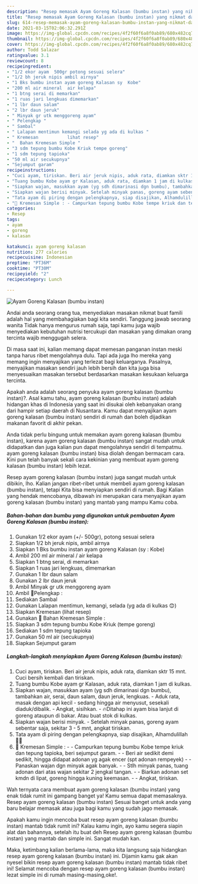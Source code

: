 ```yaml
---
description: "Resep memasak Ayam Goreng Kalasan (bumbu instan) yang nikmat dan Mudah Dibuat"
title: "Resep memasak Ayam Goreng Kalasan (bumbu instan) yang nikmat dan Mudah Dibuat"
slug: 614-resep-memasak-ayam-goreng-kalasan-bumbu-instan-yang-nikmat-dan-mudah-dibuat
date: 2021-03-15T02:06:32.291Z
image: https://img-global.cpcdn.com/recipes/4f2f60f6a8f0ab89/680x482cq70/ayam-goreng-kalasan-bumbu-instan-foto-resep-utama.jpg
thumbnail: https://img-global.cpcdn.com/recipes/4f2f60f6a8f0ab89/680x482cq70/ayam-goreng-kalasan-bumbu-instan-foto-resep-utama.jpg
cover: https://img-global.cpcdn.com/recipes/4f2f60f6a8f0ab89/680x482cq70/ayam-goreng-kalasan-bumbu-instan-foto-resep-utama.jpg
author: Todd Salazar
ratingvalue: 3.1
reviewcount: 8
recipeingredient:
- "1/2 ekor ayam  500gr potong sesuai selera"
- "1/2 bh jeruk nipis ambil airnya"
- "1 Bks bumbu instan ayam goreng Kalasan sy  Kobe"
- "200 ml air mineral  air kelapa"
- "1 btng serai di memarkan"
- "1 ruas jari lengkuas dimemarkan"
- "1 lbr daun salam"
- "2 lbr daun jeruk"
- " Minyak gr utk menggoreng ayam"
- " Pelengkap "
- " Sambal"
- " Lalapan mentimun kemangi selada yg ada di kulkas "
- " Kremesan           lihat resep"
- "  Bahan Kremesan Simple "
- "3 sdm tepung bumbu Kobe Kriuk tempe goreng"
- "1 sdm tepung tapioka"
- "50 ml air secukupnya"
- "Sejumput garam"
recipeinstructions:
- "Cuci ayam, tiriskan. Beri air jeruk nipis, aduk rata, diamkan sktr 15 mnt. Cuci bersih kembali dan tiriskan."
- "Tuang bumbu Kobe ayam gr Kalasan, aduk rata, diamkan 1 jam di kulkas."
- "Siapkan wajan, masukkan ayam (yg sdh dimarinasi dgn bumbu), tambahkan air, serai, daun salam, daun jeruk, lengkuas.  Aduk rata, masak dengan api kecil - sedang hingga air menyusut, sesekali diaduk/dibalik. Angkat, sisihkan. 🔥Ditahap ini ayam bisa lanjut di goreng ataupun di bakar. Atau buat stok di kulkas."
- "Siapkan wajan berisi minyak. Setelah minyak panas, goreng ayam sebentar saja, sekitar 3 - 5 mnt, angkat tiriskan."
- "Tata ayam di piring dengan pelengkapnya, siap disajikan, Alhamdulillah 🙏😋"
- "🔼 Kremesan Simple : - Campurkan tepung bumbu Kobe tempe kriuk dan tepung tapioka, beri sejumput garam. - Beri air sedikit demi sedikit, hingga didapat adonan yg agak encer (spt adonan rempeyek) - Panaskan wajan dgn minyak agak banyak.  - Stlh minyak panas, tuang adonan dari atas wajan sekitar 2 jengkal tangan.  - Biarkan adonan set kmdn di lipat, goreng hingga kuning keemasan. - Angkat, tiriskan."
categories:
- Resep
tags:
- ayam
- goreng
- kalasan

katakunci: ayam goreng kalasan 
nutrition: 277 calories
recipecuisine: Indonesian
preptime: "PT36M"
cooktime: "PT30M"
recipeyield: "2"
recipecategory: Lunch

---
```



![Ayam Goreng Kalasan (bumbu instan)](https://img-global.cpcdn.com/recipes/4f2f60f6a8f0ab89/680x482cq70/ayam-goreng-kalasan-bumbu-instan-foto-resep-utama.jpg)

Andai anda seorang orang tua, menyediakan masakan nikmat buat famili adalah hal yang membahagiakan bagi kita sendiri. Tanggung jawab seorang  wanita Tidak hanya mengurus rumah saja, tapi kamu juga wajib menyediakan kebutuhan nutrisi tercukupi dan masakan yang dimakan orang tercinta wajib menggugah selera.

Di masa  saat ini, kalian memang dapat memesan panganan instan meski tanpa harus ribet mengolahnya dulu. Tapi ada juga lho mereka yang memang ingin menyajikan yang terlezat bagi keluarganya. Pasalnya, menyajikan masakan sendiri jauh lebih bersih dan kita juga bisa menyesuaikan masakan tersebut berdasarkan masakan kesukaan keluarga tercinta. 



Apakah anda adalah seorang penyuka ayam goreng kalasan (bumbu instan)?. Asal kamu tahu, ayam goreng kalasan (bumbu instan) adalah hidangan khas di Indonesia yang saat ini disukai oleh kebanyakan orang dari hampir setiap daerah di Nusantara. Kamu dapat menyajikan ayam goreng kalasan (bumbu instan) sendiri di rumah dan boleh dijadikan makanan favorit di akhir pekan.

Anda tidak perlu bingung untuk memakan ayam goreng kalasan (bumbu instan), karena ayam goreng kalasan (bumbu instan) sangat mudah untuk didapatkan dan juga kalian pun dapat mengolahnya sendiri di tempatmu. ayam goreng kalasan (bumbu instan) bisa diolah dengan bermacam cara. Kini pun telah banyak sekali cara kekinian yang membuat ayam goreng kalasan (bumbu instan) lebih lezat.

Resep ayam goreng kalasan (bumbu instan) juga sangat mudah untuk dibikin, lho. Kalian jangan ribet-ribet untuk membeli ayam goreng kalasan (bumbu instan), tetapi Kita bisa menyiapkan sendiri di rumah. Bagi Kalian yang hendak mencobanya, dibawah ini merupakan cara menyajikan ayam goreng kalasan (bumbu instan) yang mantab yang mampu Kamu coba.

<!--inarticleads1-->

##### Bahan-bahan dan bumbu yang digunakan untuk pembuatan Ayam Goreng Kalasan (bumbu instan):

1. Gunakan 1/2 ekor ayam (+/- 500gr), potong sesuai selera
1. Siapkan 1/2 bh jeruk nipis, ambil airnya
1. Siapkan 1 Bks bumbu instan ayam goreng Kalasan (sy : Kobe)
1. Ambil 200 ml air mineral / air kelapa
1. Siapkan 1 btng serai, di memarkan
1. Siapkan 1 ruas jari lengkuas, dimemarkan
1. Gunakan 1 lbr daun salam
1. Gunakan 2 lbr daun jeruk
1. Ambil  Minyak gr utk menggoreng ayam
1. Ambil  🌠Pelengkap :
1. Sediakan  Sambal
1. Gunakan  Lalapan mentimun, kemangi, selada (yg ada di kulkas 😊)
1. Siapkan  Kremesan           (lihat resep)
1. Gunakan  🌠 Bahan Kremesan Simple :
1. Siapkan 3 sdm tepung bumbu Kobe Kriuk (tempe goreng)
1. Sediakan 1 sdm tepung tapioka
1. Gunakan 50 ml air (secukupnya)
1. Siapkan Sejumput garam




<!--inarticleads2-->

##### Langkah-langkah menyiapkan Ayam Goreng Kalasan (bumbu instan):

1. Cuci ayam, tiriskan. Beri air jeruk nipis, aduk rata, diamkan sktr 15 mnt. Cuci bersih kembali dan tiriskan.
1. Tuang bumbu Kobe ayam gr Kalasan, aduk rata, diamkan 1 jam di kulkas.
1. Siapkan wajan, masukkan ayam (yg sdh dimarinasi dgn bumbu), tambahkan air, serai, daun salam, daun jeruk, lengkuas.  - Aduk rata, masak dengan api kecil - sedang hingga air menyusut, sesekali diaduk/dibalik. - Angkat, sisihkan. - 🔥Ditahap ini ayam bisa lanjut di goreng ataupun di bakar. Atau buat stok di kulkas.
1. Siapkan wajan berisi minyak. - Setelah minyak panas, goreng ayam sebentar saja, sekitar 3 - 5 mnt, angkat tiriskan.
1. Tata ayam di piring dengan pelengkapnya, siap disajikan, Alhamdulillah 🙏😋
1. 🔼 Kremesan Simple : - - Campurkan tepung bumbu Kobe tempe kriuk dan tepung tapioka, beri sejumput garam. - - Beri air sedikit demi sedikit, hingga didapat adonan yg agak encer (spt adonan rempeyek) - - Panaskan wajan dgn minyak agak banyak.  - - Stlh minyak panas, tuang adonan dari atas wajan sekitar 2 jengkal tangan.  - - Biarkan adonan set kmdn di lipat, goreng hingga kuning keemasan. - - Angkat, tiriskan.




Wah ternyata cara membuat ayam goreng kalasan (bumbu instan) yang enak tidak rumit ini gampang banget ya! Kamu semua dapat memasaknya. Resep ayam goreng kalasan (bumbu instan) Sesuai banget untuk anda yang baru belajar memasak atau juga bagi kamu yang sudah jago memasak.

Apakah kamu ingin mencoba buat resep ayam goreng kalasan (bumbu instan) mantab tidak rumit ini? Kalau kamu ingin, ayo kamu segera siapin alat dan bahannya, setelah itu buat deh Resep ayam goreng kalasan (bumbu instan) yang mantab dan simple ini. Sangat mudah kan. 

Maka, ketimbang kalian berlama-lama, maka kita langsung saja hidangkan resep ayam goreng kalasan (bumbu instan) ini. Dijamin kamu gak akan nyesel bikin resep ayam goreng kalasan (bumbu instan) mantab tidak ribet ini! Selamat mencoba dengan resep ayam goreng kalasan (bumbu instan) lezat simple ini di rumah masing-masing,oke!.

